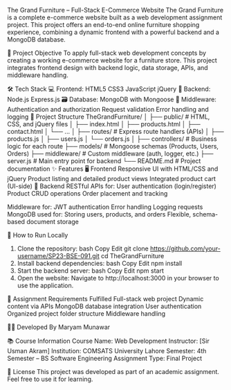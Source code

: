 The Grand Furniture – Full-Stack E-Commerce Website
The Grand Furniture is a complete e-commerce website built as a web development assignment project. This project offers an end-to-end online furniture shopping experience, combining a dynamic frontend with a powerful backend and a MongoDB database.

🧠 Project Objective
To apply full-stack web development concepts by creating a working e-commerce website for a furniture store. This project integrates frontend design with backend logic, data storage, APIs, and middleware handling.

🛠️ Tech Stack
💻 Frontend:
HTML5
CSS3
JavaScript
jQuery
🧠 Backend:
Node.js
Express.js
🗃️ Database:
MongoDB with Mongoose
🔐 Middleware:
Authentication and authorization
Request validation
Error handling and logging
📁 Project Structure
TheGrandFurniture/
│
├── public/                  # HTML, CSS, and jQuery files
│   ├── index.html
│   ├── products.html
│   ├── contact.html
│   └── ...
│
├── routes/                 # Express route handlers (APIs)
│   ├── products.js
│   ├── users.js
│   └── orders.js
│
├── controllers/            # Business logic for each route
├── models/                 # Mongoose schemas (Products, Users, Orders)
├── middleware/             # Custom middleware (auth, logger, etc.)
├── server.js               # Main entry point for backend
└── README.md               # Project documentation
✨ Features
🖥️ Frontend
Responsive UI with HTML/CSS and jQuery
Product listing and detailed product views
Integrated product cart (UI-side)
🔧 Backend
RESTful APIs for:
User authentication (login/register)
Product CRUD operations
Order placement and tracking

Middleware for:
JWT authentication
Error handling
Logging requests
MongoDB used for:
Storing users, products, and orders
Flexible, schema-based document storage

🚀 How to Run Locally
1. Clone the repository:
bash
Copy
Edit
git clone https://github.com/your-username/SP23-BSE-091.git
cd TheGrandFurniture
2. Install backend dependencies:
bash
Copy
Edit
npm install
4. Start the backend server:
bash
Copy
Edit
npm start
5. Open the website:
Navigate to http://localhost:3000 in your browser to use the application.

🎯 Assignment Requirements Fulfilled
 Full-stack web project
 Dynamic content via APIs
 MongoDB database integration
 User authentication
 Organized project folder structure
 Middleware handling

👩‍💻 Developed By
Maryam Munawar

📚 Course Information
Course Name: Web Development
Instructor: [Sir Usman Akram]
Institution: COMSATS University Lahore
Semester: 4th Semester – BS Software Engineering
Assignment Type: Final Project

📄 License
This project was developed as part of an academic assignment. Feel free to use it for learning.

